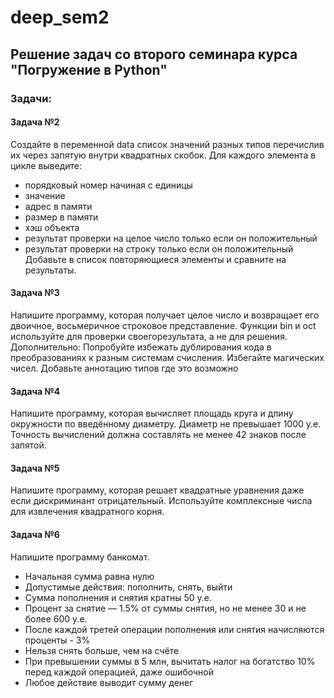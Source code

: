 # deep_sem2
## Решение задач со второго семинара курса "Погружение в Python"

### Задачи:
#### Задача №2

Создайте в переменной data список значений разных типов перечислив их через запятую внутри квадратных скобок. Для каждого элемента в цикле выведите:
* порядковый номер начиная с единицы
* значение
* адрес в памяти
* размер в памяти
* хэш объекта
* результат проверки на целое число только если он положительный
* результат проверки на строку только если он положительный
Добавьте в список повторяющиеся элементы и сравните на результаты.

#### Задача №3

Напишите программу, которая получает целое число и возвращает его двоичное, восьмеричное строковое представление.
Функции bin и oct используйте для проверки своегорезультата, а не для решения.
Дополнительно:
Попробуйте избежать дублирования кода в преобразованиях к разным системам счисления.
Избегайте магических чисел. Добавьте аннотацию типов где это возможно


#### Задача №4

Напишите программу, которая вычисляет площадь круга и длину окружности по введённому диаметру.
Диаметр не превышает 1000 у.е. Точность вычислений должна составлять не менее 42 знаков после запятой.

#### Задача №5

Напишите программу, которая решает квадратные уравнения даже если
дискриминант отрицательный.
Используйте комплексные числа
для извлечения квадратного корня.

#### Задача №6

Напишите программу банкомат.
* Начальная сумма равна нулю
* Допустимые действия: пополнить, снять, выйти
* Сумма пополнения и снятия кратны 50 у.е.
* Процент за снятие — 1.5% от суммы снятия, но не менее 30 и не более 600 у.е.
* После каждой третей операции пополнения или снятия начисляются проценты - 3%
* Нельзя снять больше, чем на счёте
* При превышении суммы в 5 млн, вычитать налог на богатство 10% перед каждой операцией, даже ошибочной
* Любое действие выводит сумму денег
